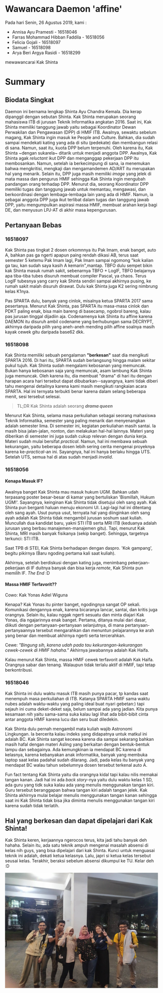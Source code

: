 # Wawancara Daemon 'affine'
Pada hari Senin, 26 Agustus 2019, kami :
- Annisa Ayu Pramesti - 16518046
- Farras Mohammad Hibban Faddila - 16518056
- Felicia Gojali - 16518097
- Samuel - 16518098
- Arya Beri Argya Rasidi - 16518299

mewawancarai Kak Shinta
# Summary
## Biodata Singkat
Daemon ini bernama lengkap Shinta Ayu Chandra Kemala. Dia kerap dipanggil dengan sebutan Shinta. Kak Shinta merupakan seorang mahasiswa ITB di jurusan Teknik Informatika angkatan 2016. Saat ini, Kak Shinta memiliki tanggung jawab yaitu sebagai Koordinator Dewan Perwakilan dan Pengawasan (DPP) di HMIF ITB. Awalnya, sewaktu sebelum magang, Kak Shinta ingin masuk ke People and Culture. Bahkan, dia sudah sampai mendekati kating yang ada di situ (pedekate) dan membangun relasi di sana. Namun, saat itu, kuota DPP belum terpenuhi. Oleh karena itu, Kak Shinta ~dengan sukarela~ ditarik untuk menjadi anggota DPP. Awalnya, Kak Shinta agak *reluctant* ikut DPP dan menganggap pekerjaan DPP itu membosankan. Namun, setelah ia berkecimpung di sana, ia menemukan bahwa mengkritisi, mengkaji dan mengamandemen AD/ART itu merupakan hal yang menarik. Selain itu, DPP juga masih memiliki *image* yang jelek di mata massa dan pengurus HMIF sehingga Kak Shinta ingin mengubah pandangan orang terhadap DPP. Menurut dia, seorang Koordinator DPP memiliki tugas dan tanggung jawab untuk memantau, mengawasi, dan berkoordinasi dengan lembaga-lembaga lain yang ada di HMIF. Namun, ia sebagai anggota DPP juga ikut terlibat dalam tugas dan tanggung jawab DPP, yaitu mengumpulkan aspirasi massa HMIF, membuat arahan kerja bagi DE, dan menyusun LPJ-AT di akhir masa kepengurusan.

## Pertanyaan Bebas
### 16518097
Kak Shinta pas tingkat 2 dosen orkomnnya itu Pak Imam, enak banget, auto A, bahkan pas ga ngerti apapun paing rendah dikasi AB, terus saat semester 5 ketemu Pak Imam lagi, Pak Imam sampai ngomong "kok kalian ga tau, kan sudah saya kasih A kemarin",mantap. TBFO dulu sempet bikin kak Shinta masuk rumah sakit, sebenarnya TBFO + LogIF, TBFO belajarnya apa tiba-tiba tubes disuruh membuat compiler Pascal, ya chaos. Terus LogIF tubesnya yang carry kak Shinta sendiri sampai akhirnya pusing, ke rumah sakit malah disuruh dirawat. Dulu kak Shinta juga K2 sering nimbrung kelas K1nya.

Pas SPARTA dulu, banyak yang cinlok, misalnya ketua SPARTA 2017 sama pesertanya. Menurut Kak Shinta, pas SPARTA itu masa-masa cinlok dan PDKT paling enak, bisa main bareng di basecamp, ngobrol bareng, kalau pas jurusan tinggal dijadiin aja. Codenamenya kak Shinta itu affine karena DAEMON itu disuruh ambil codename yang berhubungan sama DECRYPT, akhirnya daripada pilih yang aneh-aneh mending pilih affine soalnya masih kayak cewek gitu daripada base62 dkk.

### 16518098
Kak Shinta memiliki sebuah pengalaman **"berkesan"** saat dia mengikuti SPARTA 2016. Di hari itu, SPARTA sudah berlangsung hingga malam sekitar pukul tujuh. Kak Shinta sudah mengalami kebosanan yang memuncak. Bukan hanya kebosanan saja yang memuncak, asam lambung Kak Shinta juga memuncak. Oleh karena itu, dia membuat "drama" di hari itu dengan harapan acara hari tersebut dapat dibubarkan--sayangnya, kami tidak diberi tahu mengenai detailnya karena kami masih mengikuti rangkaian acara SPARTA. Hal ini ternyata terbukti benar karena dalam selang beberapa menit, sesi tersebut selesai.
> TL;DR Kak Shinta adalah seorang ***drama queen***

Menurut Kak Shinta, selama masa perkuliahan sebagai seorang mahasiswa Teknik Informatika, semester yang paling menarik dan menyenangkan adalah semester lima. Di semester ini, kegiatan perkuliahan masih santai. Ia masih bisa jalan-jalan, nonton, dan melakukan hal-hal lainnya. Materi yang diberikan di semester ini juga sudah cukup relevan dengan dunia kerja. Materi sudah mulai bersifat *practical*. Namun, hal ini membawa sebuah kekurangan, yaitu beberapa dosen lebih sering cerita mengenai proyeknya karena ke-*practical*-an ini. Sayangnya, hal ini hanya berlaku hingga UTS. Setelah UTS, semua hal di atas sudah menjadi *invalid*.

### 16518056
#### Kenapa Masuk IF?
Awalnya banget Kak Shinta mau masuk hukum UGM. Bahkan udah terpasang poster besar-besar di kamar yang bertuliskan 'Bismillah, Hukum UGM!'. Sayangnya, keinginan Kak Shinta tidak disetujui oleh sang ayah. Kak Shinta pun berganti haluan menuju ekonomi UI. Lagi-lagi hal ini ditentang oleh sang ayah. Usut punya usut, ternyata hal yang diinginkan oleh sang ayah adalah Kak Shinta tidak mengambil jurusan soshum saat kuliah. Muncullah dua kandidat baru, yakni STI ITB serta MRI ITB (keduanya adalah jurusan yang berbau manajemen-manajemen gitu). Tapi, menurut Kak Shinta, MRI masih banyak fisikanya (sekip banget). Sehingga, targetnya terkunci: STI ITB.

Saat TPB di STEI, Kak Shinta berhadapan dengan daspro. 'Kok gampang', begitu pikirnya (Baru ngoding pertama kali saat kuliah). 

Akhirnya, setelah berdiskusi dengan kating juga, menimbang pekerjaan-pekerjaan di IF duitnya banyak dan bisa kerja *remote*, Kak Shinta pun memilih IF. *The End* :D

#### Massa HMIF Terfavorit??
Cowo: Kak Yonas Adiel Wiguna

Kenapa? Kak Yonas itu pinter banget, ngodingnya sangat OP sekali. Komunikasi dengannya enak, karena bicaranya lancar, santai, dan kritis juga orangnya. Selain itu, kalau nggak ngerti sesuatu dan minta diajari Kak Yonas, dia ngajarinnya enak banget. Pertama, ditanya mulai dari dasar, diikuti dengan pertanyaan-pertanyaan selanjutnya, di mana pertanyaan-pertanyaannya tersebut mengarahkan dan menuntun pelajarannya ke arah yang benar dan membuat akhirnya ngerti serta tercerahkan. 

Cewe: *"Bingung sih, karena udah pada tau kekurangan-kekurangan cewek-cewek di HMIF hahaha."* Akhirnya jawabannya adalah Kak Haifa.

Kalau menurut Kak Shinta, massa HMIF cewek terfavorit adalah Kak Haifa. Orangnya sabar dan tenang. Walaupun tidak terlalu aktif di HMIF, tapi tetap berkontribusi. 

### 16518046
Kak Shinta ini dulu waktu masuk ITB masih punya pacar, tp kandas saat menempuh masa perkuliahan di ITB. Katanya SPARTA HMIF sama waktu nubes adalah waktu-waktu yang paling ideal buat nyari gebetan:) tapi sejauh ini cuma deket-deket saja, belum sampai ada yang jadian. Kita punya kesamaan *nih* yaitu sama-sama suka kalau lagi lihat ada bibit-bibit cinta antar anggota HMIF karena lucu dan seru buat diledekin.

Kak Shinta dulu pernah mengambil mata kuliah wajib Astronomi Lingkungan. Ia bercerita kalau indeks yang didapatnya untuk matkul ini adalah BC. Kak Shinta sangat kecewa karena dia sampai sekarang bahkan masih hafal dengan materi Asling yang berkaitan dengan bentuk-bentuk lampu dan sebagainya. Ada kemungkinan ia mendapat BC karena di kelasnya, karena kebanyakan anak informatika, banyak yang membuka laptop saat kelas padahal sudah dilarang. Jadi, pada kelas itu banyak yang mendapat BC walau tahun sebelumnya dosen tersebut terkenal auto A.

Fun fact tentang Kak Shinta yaitu dia orangnya kidal tapi kalau nilis memakai tangan kanan. Jadi hal ini ada *back story*-nya yaitu dulu waktu kelas 1 SD, ada guru yang tidk suka kalau ada yang menulis menggunakan tangan kiri. Guru tersebut beranggapan bahwa tangan kiri adalah tangan jelek. Kak Shinta akhirnya mulai belajar menulis menggunakan tangan kanan sehingga saat ini Kak Shinta tidak bisa jika diminta menulis menggunakan tangan kiri karena sudah tidak terlatih.

## Hal yang berkesan dan dapat dipelajari dari Kak Shinta!
Kak Shinta keren, kerjaannya ngerocos terus, kita jadi tahu banyak deh hahaha. Selain itu, ada satu teknik ampuh mengenai masalah absensi di kelas nih guys, yang bisa dipelajari dari kak Shinta. Kunci untuk menguasai teknik ini adalah, dekati ketua kelasnya. Lalu, japri si ketua kelas tersebut seusai kelas. Terakhir, beraksi sebelum absensi dikumpul ke TU. Kelar deh :D



![Foto bersama Kak Shinta](16518046-16518056-16518097-16518098-16518299.jpg "Foto bersama Kak Shinta")
